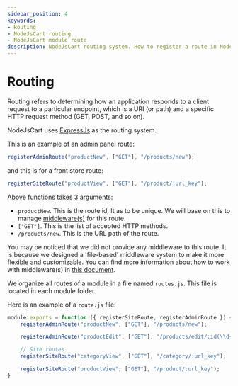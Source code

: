 ```yaml
---
sidebar_position: 4
keywords:
- Routing
- NodeJsCart routing
- NodeJsCart module route
description: NodeJsCart routing system. How to register a route in NodeJsCart module.
---
```


# Routing

Routing refers to determining how an application responds to a client request to a particular endpoint, which is a URI (or path) and a specific HTTP request method (GET, POST, and so on).

NodeJsCart uses [ExpressJs](https://expressjs.com/) as the routing system.

This is an example of an admin panel route:

```javascript
registerAdminRoute("productNew", ["GET"], "/products/new");
```

and this is for a front store route:

```javascript
registerSiteRoute("productView", ["GET"], "/product/:url_key");
```

Above functions takes 3 arguments:

* `productNew`. This is the route id, It as to be unique. We will base on this to manage [middleware(s)](/knowledge-base/middleware) for this route.
* `["GET"]`. This is the list of accepted HTTP methods.
* `/products/new`. This is the URL path of the route.

You may be noticed that we did not provide any middleware to this route. It is because we designed a 'file-based' middleware system to make it more flexible and customizable.
You can find more information about how to work with middleware(s) in [this document](/knowledge-base/middleware).

We organize all routes of a module in a file named `routes.js`. This file is located in each module folder.

Here is an example of a `route.js` file:

```javascript
module.exports = function ({ registerSiteRoute, registerAdminRoute }) {
    registerAdminRoute("productNew", ["GET"], "/products/new");

    registerAdminRoute("productEdit", ["GET"], "/products/edit/:id(\\d+)");

    // Site routes
    registerSiteRoute("categoryView", ["GET"], "/category/:url_key");

    registerSiteRoute("productView", ["GET"], "/product/:url_key");
}

```